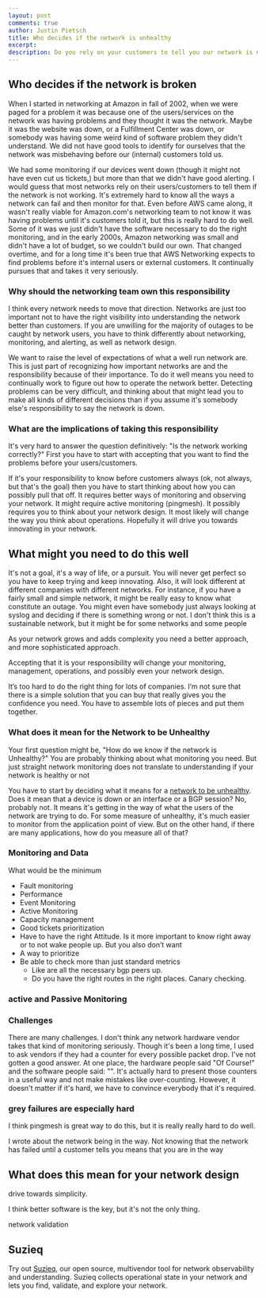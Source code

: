 ```yaml
---
layout: post
comments: true
author: Justin Pietsch
title: Who decides if the network is unhealthy
excerpt: 
description: Do you rely on your customers to tell you our network is not working or do you take responsibility for network health?
---
```

## Who decides if the network is broken
When I started in networking at Amazon in fall of 2002, when we were paged for a problem it was because one of the users/services on the network was having problems and they thought it was the network. Maybe it was the website was down, or a Fulfillment Center was down, or somebody was having some weird kind of software problem they didn't understand. We did not have good tools to identify for ourselves that the network was misbehaving before our (internal) customers told us.

We had some monitoring if our devices went down (though it might not have even cut us tickets,) but more than that we didn't have good alerting. I would guess that most networks rely on their users/customers to tell them if the network is not working. It's extremely hard to know all the ways a network can fail and then monitor for that. Even before AWS came along, it wasn't really viable for Amazon.com's networking team to not know it was having problems until it's customers told it, but this is really hard to do well. Some of it was we just didn't have the software necessary to do the right monitoring, and in the early 2000s, Amazon networking was small and didn't have a lot of budget, so we couldn't build our own. That changed overtime, and for a long time it's been true that AWS Networking expects to find problems before it's internal users or external customers. It continually pursues that and takes it very seriously.

### Why should the networking team own this responsibility

I think every network needs to move that direction. Networks are just too important not to have the right visibility into understanding the network better than customers. If you are unwilling for the majority of outages to be caught by network users, you have to think differently about networking, monitoring, and alerting, as well as network design.

We want to raise the level of expectations of what a well run network are. This is just part of recognizing how important networks are and the responsibility because of their importance. To do it well means you need to continually work to figure out how to operate the network better. Detecting problems can be very difficult, and thinking about that might lead you to make all kinds of different decisions than if you assume it's somebody else's responsibility to say the network is down.

### What are the implications of taking this responsibility
It's very hard to answer the question definitively: "Is the network working correctly?" First you have to start with accepting that you want to find the problems before your users/customers. 

If it's your responsibility to know before customers always (ok, not always, but that's the goal) then you have to start thinking about how you can possibly pull that off. It requires better ways of monitoring and observing your network. It might require active monitoring (pingmesh). It possibly requires you to think about your network design. It most likely will change the way you think about operations. Hopefully it will drive you towards innovating in your network.


## What might you need to do this well

It's not a goal, it's a way of life, or a pursuit. You will never get perfect so you have to keep trying and keep innovating. Also, it will look different at different companies with different networks. For instance, if you have a fairly small and simple network, it might be really easy to know what constitute an outage. You might even have somebody just always looking at syslog and deciding if there is something wrong or not. I don't think this is a sustainable network, but it might be for some networks and some people

As your network grows and adds complexity you need a better approach, and more sophisticated approach. 


Accepting that it is your responsibility will change your monitoring, management, operations, and possibly even your network design.

It’s too hard to do the right thing for lots of companies. I’m not sure that there is a simple solution that you can buy that really gives you the confidence you need. You have to assemble lots of pieces and put them together. 
### What does it mean for the Network to be Unhealthy

Your first question might be, "How do we know if the network is Unhealthy?" You are probably thinking about what monitoring you need. But just straight network monitoring does not translate to understanding if your network is healthy or not


You have to start by deciding what it means for a [network to be unhealthy](https://elegantnetwork.github.io/posts/network-health/). Does it mean that a device is down or an interface or a BGP session? No, probably not. It means it's getting in the way of what the users of the network are trying to do. For some measure of unhealthy, it's much easier to monitor from the application point of view. But on the other hand, if there are many applications, how do you measure all of that?

### Monitoring and Data
What would be the minimum
- Fault monitoring 
- Performance
- Event Monitoring
- Active Monitoring
- Capacity management
- Good tickets prioritization
- Have to have the right Attitude. Is it more important to know right away or to not wake people up. But you also don’t want 
- A way to prioritize
- Be able to check more than just standard metrics
	- Like are all the necessary bgp peers up. 
	- Do you have the right routes in the right places. Canary checking. 

### active and Passive Monitoring


### Challenges

There are many challenges. I don't think any network hardware vendor takes that kind of monitoring seriously. Though it's been a long time, I used to ask vendors if they had a counter for every possible packet drop. I've not gotten a good answer. At one place, the hardware people said "Of Course!" and the software people said: "". It's actually hard to present those counters in a useful way and not make mistakes like over-counting. However, it doesn't matter if it's hard, we have to convince everybody that it's required.

### grey failures are especially hard

I think pingmesh is great way to do this, but it is really really hard to do well.


I wrote about the network being in the way. Not knowing that the network has failed until a customer tells you means that you are in the way




## What does this mean for your network design


drive towards simplicity.





I think better software is the key, but it's not the only thing.

network validation

## Suzieq
Try out [Suzieq](https://www.stardustsystems.net/suzieq/), our open source, multivendor tool for network observability and understanding. Suzieq collects operational state in your network and lets you find, validate, and explore your network.